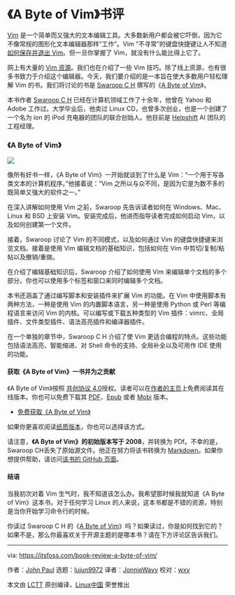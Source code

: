 [#]: collector: (lujun9972)
[#]: translator: (JonnieWayy)
[#]: reviewer: (wxy)
[#]: publisher: (wxy)
[#]: url: (https://linux.cn/article-12441-1.html)
[#]: subject: (Book Review: A Byte of Vim)
[#]: via: (https://itsfoss.com/book-review-a-byte-of-vim/)
[#]: author: (John Paul https://itsfoss.com/author/john/)

《A Byte of Vim》书评
======

[Vim][1] 是一个简单而又强大的文本编辑工具。大多数新用户都会被它吓倒，因为它不像常规的图形化文本编辑器那样“工作”。Vim “不寻常”的键盘快捷键让人不知道[如何保存并退出 Vim][2]。但一旦你掌握了 Vim，就没有什么能比得上它了。

网上有大量的 [Vim 资源][3]。我们也在介绍了一些 Vim 技巧。除了线上资源，也有很多书致力于介绍这个编辑器。今天，我们要介绍的是一本旨在使大多数用户轻松理解 Vim 的书。我们将讨论的书是 [Swaroop C H][5] 撰写的《[A Byte of Vim][4]》。

本书作者 [Swaroop C H][5] 已经在计算机领域工作了十余年，他曾在 Yahoo 和 Adobe 工作过。大学毕业后，他卖过 Linux CD，也曾多次创业，也是一个创建了一个名为 ion 的 iPod 充电器的团队的联合创始人。他目前是 [Helpshift][7] AI 团队的工程经理。

### 《A Byte of Vim》

![][8]

像所有好书一样，《A Byte of Vim》一开始就谈到了什么是 Vim：“一个用于写各类文本的计算机程序。”他接着说：“Vim 之所以与众不同，是因为它是为数不多的既简单又强大的软件之一。”

在深入讲解如何使用 Vim 之前，Swaroop 先告诉读者如何在 Windows、Mac、Linux 和 BSD 上安装 Vim。安装完成后，他进而指导读者完成如何启动 Vim，以及如何创建第一个文件。

接着，Swaroop 讨论了 Vim 的不同模式，以及如何通过 Vim 的键盘快捷键来浏览文档。接着是使用 Vim 编辑文档的基础知识，包括如何在 Vim 中剪切/复制/粘帖以及撤销/重做。

在介绍了编辑基础知识后，Swaroop 介绍了如何使用 Vim 来编辑单个文档的多个部分。你也可以使用多个标签和窗口来同时编辑多个文档。

本书还涵盖了通过编写脚本和安装插件来扩展 Vim 的功能。在 Vim 中使用脚本有两种方法，一种是使用 Vim 的内置脚本语言，另一种是使用 Python 或 Perl 等编程语言来访问 Vim 的内核。可以编写或下载五种类型的 Vim 插件：vimrc、全局插件、文件类型插件、语法高亮插件和编译器插件。

在一个单独的章节中，Swaroop C H 介绍了使 Vim 更适合编程的特点。这些功能包括语法高亮、智能缩进、对 Shell 命令的支持、全局补全以及可用作 IDE 使用的功能。

#### 获取《A Byte of Vim》一书并为之贡献

《A Byte of Vim》按照 [共创协议 4.0][10]授权。读者可以在[作者的主页][4]上免费阅读其在线版本。你也可以免费下载其 [PDF][11]、[Epub][12] 或者 [Mobi][13] 版本。

- [免费获取《A Byte of Vim》][4]

如果你更喜欢阅读[纸质版本][14]，你也可以选择该方式。

请注意，**《A Byte of Vim》的初始版本写于 2008**，并转换为 PDf。不幸的是，Swaroop CH丢失了原始源文件。他正在努力将该书转换为 [Markdown][15]。如果你想提供帮助，请访问[该书的 GitHub 页面][16]。

#### 结语

当我初次对着 Vim 生气时，我不知道该怎么办。我希望那时候我就知道《A Byte of Vim》这本书。对于任何学习 Linux 的人来说，这本书都是不错的资源，特别是当你开始学习命令行的时候。

你读过 Swaroop C H 的《[A Byte of Vim][4]》吗？如果读过，你是如何找到它的？如果不是，那么你最喜欢关于开源主题的是哪本书？请在下方评论区告诉我们。


--------------------------------------------------------------------------------

via: https://itsfoss.com/book-review-a-byte-of-vim/

作者：[John Paul][a]
选题：[lujun9972][b]
译者：[JonnieWayy](https://github.com/JonnieWayy)
校对：[wxy](https://github.com/wxy)

本文由 [LCTT](https://github.com/LCTT/TranslateProject) 原创编译，[Linux中国](https://linux.cn/) 荣誉推出

[a]: https://itsfoss.com/author/john/
[b]: https://github.com/lujun9972
[1]: https://www.vim.org/
[2]: https://itsfoss.com/how-to-exit-vim/
[3]: https://linuxhandbook.com/basic-vim-commands/
[4]: https://vim.swaroopch.com/
[5]: https://swaroopch.com/
[6]: https://swaroopch.com/about/
[7]: https://www.helpshift.com/
[8]: https://i2.wp.com/itsfoss.com/wp-content/uploads/2019/06/Byte-of-vim-book.png?resize=800%2C450&ssl=1
[9]: https://itsfoss.com/4mlinux-review/
[10]: https://creativecommons.org/licenses/by/4.0/
[11]: https://www.gitbook.com/download/pdf/book/swaroopch/byte-of-vim
[12]: https://www.gitbook.com/download/epub/book/swaroopch/byte-of-vim
[13]: https://www.gitbook.com/download/mobi/book/swaroopch/byte-of-vim
[14]: https://swaroopch.com/buybook/
[15]: https://itsfoss.com/best-markdown-editors-linux/
[16]: https://github.com/swaroopch/byte-of-vim#status-incomplete
[17]: https://i2.wp.com/images-na.ssl-images-amazon.com/images/I/41itW8furUL._SL160_.jpg?ssl=1
[18]: https://www.amazon.com/Mastering-Vim-Quickly-WTF-time/dp/1983325740?SubscriptionId=AKIAJ3N3QBK3ZHDGU54Q&tag=chmod7mediate-20&linkCode=xm2&camp=2025&creative=165953&creativeASIN=1983325740 (Mastering Vim Quickly: From WTF to OMG in no time)
[19]: https://www.amazon.com/gp/prime/?tag=chmod7mediate-20 (Amazon Prime)
[20]: https://www.amazon.com/Mastering-Vim-Quickly-WTF-time/dp/1983325740?SubscriptionId=AKIAJ3N3QBK3ZHDGU54Q&tag=chmod7mediate-20&linkCode=xm2&camp=2025&creative=165953&creativeASIN=1983325740 (Buy on Amazon)
[21]: https://itsfoss.com/iridium-browser-review/
[22]: http://reddit.com/r/linuxusersgroup
